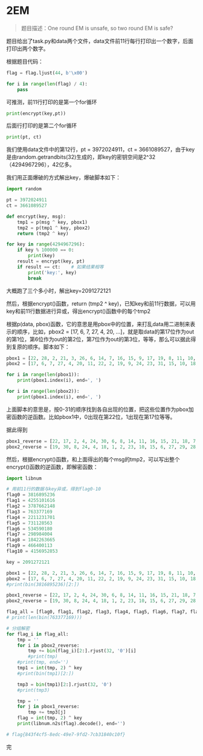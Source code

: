 # 2EM

> 题目描述：One round EM is unsafe, so two round EM is safe?

题目给出了task.py和data两个文件，data文件前11行每行打印出一个数字，后面打印出两个数字。  

根据题目代码：
```python
flag = flag.ljust(44, b'\x00')

for i in range(len(flag) / 4):
    pass
```
可推测，前11行打印的是第一个for循环
```python
print(encrypt(key,pt))
```
后面行打印的是第二个for循环
```python
print(pt, ct)
```

我们使用data文件中的第12行，pt = 3972024911，ct = 3661089527，由于key是由random.getrandbits(32)生成的，即key的密钥空间是2^32（4294967296），42亿多。  

我们用正面爆破的方式解出key，爆破脚本如下：
```python
import random

pt = 3972024911
ct = 3661089527

def encrypt(key, msg):
    tmp1 = p(msg ^ key, pbox1)
    tmp2 = p(tmp1 ^ key, pbox2)
    return (tmp2 ^ key)

for key in range(4294967296):
    if key % 100000 == 0:
        print(key)
    result = encrypt(key, pt)
    if result == ct:    # 如果结果相等
        print('key:', key)
        break
```
大概跑了三个多小时，解出key=2091272121  

然后，根据encrypt()函数，return (tmp2 ^ key)，已知key和前11行数据，可以用key和前11行数据进行异或，得出encrypt()函数中的每个tmp2  

根据p(data, pbox)函数，它的意思是用pbox中的位置，来打乱data用二进制来表示的顺序，比如，pbox2 = [17, 6, 7, 27, 4, 20, ...]，就是取data的第17位作为out的第1位，第6位作为out的第2位，第7位作为out的第3位，等等，那么可以据此得到复原的顺序。脚本如下：
```python
pbox1 = [22, 28, 2, 21, 3, 26, 6, 14, 7, 16, 15, 9, 17, 19, 8, 11, 10, 1, 13, 31, 23, 12, 0, 27, 4, 18, 30, 29, 24, 20, 5, 25]
pbox2 = [17, 6, 7, 27, 4, 20, 11, 22, 2, 19, 9, 24, 23, 31, 15, 10, 18, 28, 5, 0, 16, 29, 25, 8, 3, 21, 30, 12, 14, 13, 1, 26]

for i in range(len(pbox1)):
    print(pbox1.index(i), end=', ')

for i in range(len(pbox2)):
    print(pbox1.index(i), end=', ')
```
上面脚本的意思是，按0-31的顺序找到各自出现的位置，把这些位置作为pbox加密函数的逆函数。比如pbox1中，0出现在第22位，1出现在第17位等等。  

据此得到
```python
pbox1_reverse = [22, 17, 2, 4, 24, 30, 6, 8, 14, 11, 16, 15, 21, 18, 7, 10, 9, 12, 25, 13, 29, 3, 0, 20, 28, 31, 5, 23, 1, 27, 26, 19]
pbox2_reverse = [19, 30, 8, 24, 4, 18, 1, 2, 23, 10, 15, 6, 27, 29, 28, 14, 20, 0, 16, 9, 5, 25, 7, 12, 11, 22, 31, 3, 17, 21, 26, 13]
```

然后，根据encrypt()函数，和上面得出的每个msg的tmp2，可以写出整个encrypt()函数的逆函数，即解密函数：
```python
import libnum

# 用前11行的数据与key异或，得到flag0-10
flag0 = 3816895236
flag1 = 4255101616
flag2 = 3787662148
flag3 = 763377169
flag4 = 2211231701
flag5 = 731128563
flag6 = 534590180
flag7 = 298984004
flag8 = 1842263665
flag9 = 466400113
flag10 = 4156952853

key = 2091272121

pbox1 = [22, 28, 2, 21, 3, 26, 6, 14, 7, 16, 15, 9, 17, 19, 8, 11, 10, 1, 13, 31, 23, 12, 0, 27, 4, 18, 30, 29, 24, 20, 5, 25]
pbox2 = [17, 6, 7, 27, 4, 20, 11, 22, 2, 19, 9, 24, 23, 31, 15, 10, 18, 28, 5, 0, 16, 29, 25, 8, 3, 21, 30, 12, 14, 13, 1, 26]
#print(bin(3816895236)[2:])

pbox1_reverse = [22, 17, 2, 4, 24, 30, 6, 8, 14, 11, 16, 15, 21, 18, 7, 10, 9, 12, 25, 13, 29, 3, 0, 20, 28, 31, 5, 23, 1, 27, 26, 19]
pbox2_reverse = [19, 30, 8, 24, 4, 18, 1, 2, 23, 10, 15, 6, 27, 29, 28, 14, 20, 0, 16, 9, 5, 25, 7, 12, 11, 22, 31, 3, 17, 21, 26, 13]

flag_all = [flag0, flag1, flag2, flag3, flag4, flag5, flag6, flag7, flag8, flag9, flag10]
# print(len(bin(763377169)))

# 分组解密
for flag_i in flag_all:
    tmp = ''
    for i in pbox2_reverse:
        tmp += bin(flag_i)[2:].rjust(32, '0')[i]
        #print(tmp)
    #print(tmp, end='')
    tmp1 = int(tmp, 2) ^ key
    #print(bin(tmp1)[2:])

    tmp3 = bin(tmp1)[2:].rjust(32, '0')
    #print(tmp3)

    tmp = ''
    for j in pbox1_reverse:
        tmp += tmp3[j]
    flag = int(tmp, 2) ^ key
    print(libnum.n2s(flag).decode(), end='')

# flag{843f4cf5-8edc-49e7-9fd2-7cb31840c10f}
```

完  